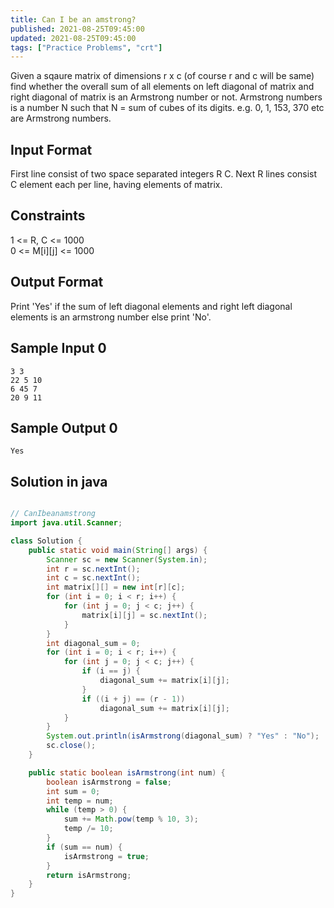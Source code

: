 ```yaml
---
title: Can I be an amstrong?
published: 2021-08-25T09:45:00
updated: 2021-08-25T09:45:00
tags: ["Practice Problems", "crt"]
---
```


Given a sqaure matrix of dimensions r x c (of course r and c will be
same) find whether the overall sum of all elements on left diagonal of
matrix and right diagonal of matrix is an Armstrong number or not.
Armstrong numbers is a number N such that N = sum of cubes of its digits.
e.g. 0, 1, 153, 370 etc are Armstrong numbers.

## Input Format

First line consist of two space separated integers R C. Next R lines
consist C element each per line, having elements of matrix.

## Constraints

1 <= R, C <= 1000\
0 <= M[i][j] <= 1000

## Output Format

Print 'Yes' if the sum of left diagonal elements and right left diagonal
elements is an armstrong number else print 'No'.

## Sample Input 0

```
3 3
22 5 10
6 45 7
20 9 11
```

## Sample Output 0

```
Yes
```

## Solution in java

```java

// CanIbeanamstrong
import java.util.Scanner;

class Solution {
    public static void main(String[] args) {
        Scanner sc = new Scanner(System.in);
        int r = sc.nextInt();
        int c = sc.nextInt();
        int matrix[][] = new int[r][c];
        for (int i = 0; i < r; i++) {
            for (int j = 0; j < c; j++) {
                matrix[i][j] = sc.nextInt();
            }
        }
        int diagonal_sum = 0;
        for (int i = 0; i < r; i++) {
            for (int j = 0; j < c; j++) {
                if (i == j) {
                    diagonal_sum += matrix[i][j];
                }
                if ((i + j) == (r - 1))
                    diagonal_sum += matrix[i][j];
            }
        }
        System.out.println(isArmstrong(diagonal_sum) ? "Yes" : "No");
        sc.close();
    }

    public static boolean isArmstrong(int num) {
        boolean isArmstrong = false;
        int sum = 0;
        int temp = num;
        while (temp > 0) {
            sum += Math.pow(temp % 10, 3);
            temp /= 10;
        }
        if (sum == num) {
            isArmstrong = true;
        }
        return isArmstrong;
    }
}
```
